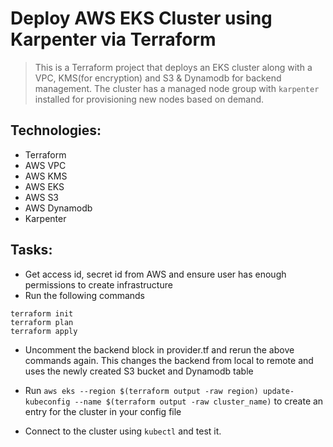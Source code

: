 # Deploy AWS EKS Cluster using Karpenter via Terraform

>This is a Terraform project that deploys an EKS cluster along with a VPC, KMS(for encryption) and S3 & Dynamodb for backend management. The cluster has a managed node group with `karpenter` installed for provisioning new nodes based on demand.

## Technologies:
- Terraform
- AWS VPC
- AWS KMS
- AWS EKS
- AWS S3
- AWS Dynamodb
- Karpenter


## Tasks:

- Get access id, secret id from AWS and ensure user has enough permissions to create infrastructure
- Run the following commands
```
terraform init
terraform plan
terraform apply
```
- Uncomment the backend block in provider.tf and rerun the above commands again. This changes the backend from local to remote and uses the newly created S3 bucket and Dynamodb table



- Run `aws eks --region $(terraform output -raw region) update-kubeconfig --name $(terraform output -raw cluster_name)` to create an entry for the cluster in your config file
- Connect to the cluster using `kubectl` and test it.
